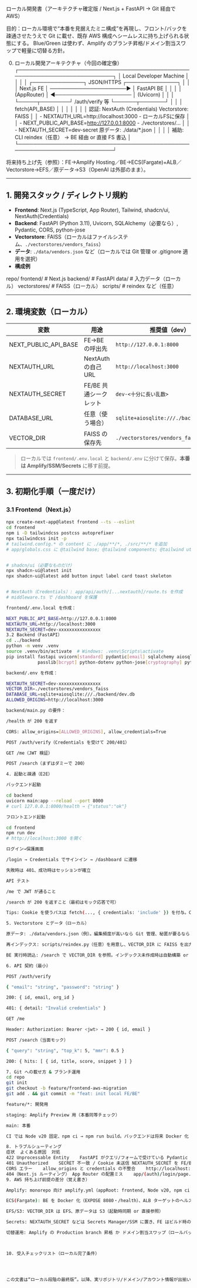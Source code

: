 ローカル開発書（アーキテクチャ確定版 / Next.js + FastAPI → Git 経由で AWS）

目的：ローカル環境で“本番を見据えたミニ構成”を再現し、フロント/バックを疎通させたうえで Git に載せ、既存 AWS 構成へシームレスに持ち上げられる状態にする。 Blue/Green は使わず、Amplify のブランチ昇格/ドメイン割当スワップで軽量に切替る方針。

0. ローカル開発アーキテクチャ（今回の確定像）
┌──────────────────────────────────────────────────────────────────────────┐
│                                Local Developer Machine                   │
│                                                                          │
│  ┌──────────────┐        JSON/HTTPS        ┌──────────────┐             │
│  │  Next.js FE  │  ─────────────────────▶  │  FastAPI BE  │             │
│  │  (AppRouter) │  ◀─────────────────────  │  (Uvicorn)   │             │
│  └─────┬────────┘     /auth/verify 等       └──────┬───────┘             │
│        │  fetch(API_BASE)                            │                   │
│        │                                             │                   │
│   認証: NextAuth (Credentials)                 Vectorstore: FAISS        │
│   - NEXTAUTH_URL=http://localhost:3000         - ローカルFSに保存        │
│   - NEXT_PUBLIC_API_BASE=http://127.0.0.1:8000  - ./vectorstores/...     │
│   - NEXTAUTH_SECRET=dev-secret                 原データ: ./data/*.json    │
│                                                                          │
│  補助: CLI reindex（任意） → BE 経由 or 直接 FS 書込                      │
└──────────────────────────────────────────────────────────────────────────┘


将来持ち上げ先（参照）：FE→Amplify Hosting／BE→ECS(Fargate)+ALB／Vectorstore→EFS／原データ→S3（OpenAI は外部のまま）。


---


## 1. 開発スタック / ディレクトリ規約
- **Frontend**: Next.js (TypeScript, App Router), Tailwind, shadcn/ui, NextAuth(Credentials)
- **Backend**: FastAPI (Python 3.11), Uvicorn, SQLAlchemy（必要なら）, Pydantic, CORS, python-jose
- **Vectorstore**: FAISS（ローカルはファイルシステム、`./vectorstores/vendors_faiss`）
- **データ**: `./data/vendors.json` など（ローカルでは Git 管理 or .gitignore 適用を選択）
- **構成例**

repo/ frontend/ # Next.js backend/ # FastAPI data/ # 入力データ（ローカル） vectorstores/ # FAISS（ローカル） scripts/ # reindex など（任意）



---


## 2. 環境変数（ローカル）
| 変数 | 用途 | 推奨値（dev） |
|---|---|---|
| NEXT_PUBLIC_API_BASE | FE→BE の呼出先 | `http://127.0.0.1:8000` |
| NEXTAUTH_URL | NextAuth の自己 URL | `http://localhost:3000` |
| NEXTAUTH_SECRET | FE/BE 共通シークレット | `dev-<十分に長い乱数>` |
| DATABASE_URL | 任意（使う場合） | `sqlite+aiosqlite:///./backend/dev.db` |
| VECTOR_DIR | FAISS の保存先 | `./vectorstores/vendors_faiss` |


> ローカルでは `frontend/.env.local` と `backend/.env` に分けて保存。**本番は Amplify/SSM/Secrets** に移す前提。


---


## 3. 初期化手順（一度だけ）
### 3.1 Frontend（Next.js）
```bash
npx create-next-app@latest frontend --ts --eslint
cd frontend
npm i -D tailwindcss postcss autoprefixer
npx tailwindcss init -p
# tailwind.config.* の content に ./app/**/*, ./src/**/* を追加
# app/globals.css に @tailwind base; @tailwind components; @tailwind utilities;


# shadcn/ui（必要なものだけ）
npx shadcn-ui@latest init
npx shadcn-ui@latest add button input label card toast skeleton


# NextAuth（Credentials）: app/api/auth/[...nextauth]/route.ts を作成
# middleware.ts で /dashboard を保護

frontend/.env.local を作成：

NEXT_PUBLIC_API_BASE=http://127.0.0.1:8000
NEXTAUTH_URL=http://localhost:3000
NEXTAUTH_SECRET=dev-xxxxxxxxxxxxxxxx
3.2 Backend（FastAPI）
cd ../backend
python -m venv .venv
source .venv/bin/activate  # Windows: .venv\Scripts\activate
pip install fastapi uvicorn[standard] pydantic[email] sqlalchemy aiosqlite alembic \
            passlib[bcrypt] python-dotenv python-jose[cryptography] python-multipart faiss-cpu

backend/.env を作成：

NEXTAUTH_SECRET=dev-xxxxxxxxxxxxxxxx
VECTOR_DIR=./vectorstores/vendors_faiss
DATABASE_URL=sqlite+aiosqlite:///./backend/dev.db
ALLOWED_ORIGINS=http://localhost:3000

backend/main.py の要件：

/health が 200 を返す

CORS: allow_origins=[ALLOWED_ORIGINS], allow_credentials=True

POST /auth/verify（Credentials を受けて 200/401）

GET /me（JWT 検証）

POST /search（まずはダミーで 200）

4. 起動と疎通（E2E）

バックエンド起動

cd backend
uvicorn main:app --reload --port 8000
# curl 127.0.0.1:8000/health → {"status":"ok"}

フロントエンド起動

cd frontend
npm run dev
# http://localhost:3000 を開く

ログイン→保護画面

/login → Credentials でサインイン → /dashboard に遷移

失敗時は 401、成功時はセッションが確立

API テスト

/me で JWT が通ること

/search が 200 を返すこと（最初はモック応答で可）

Tips: Cookie を使うパスは fetch(..., { credentials: 'include' }) を付与。CORS も allow_credentials=True を維持。

5. Vectorstore とデータ（ローカル）

原データ: ./data/vendors.json（例）。編集頻度が高いなら Git 管理、秘匿が要るなら .gitignore 推奨。

再インデックス: scripts/reindex.py（任意）を用意し、VECTOR_DIR に FAISS を出力。

BE 実行時読込: /search で VECTOR_DIR を参照。インデックス未作成時は自動構築 or 404 を返す方針を選択。

6. API 契約（最小）

POST /auth/verify

{ "email": "string", "password": "string" }

200: { id, email, org_id }

401: { detail: "Invalid credentials" }

GET /me

Header: Authorization: Bearer <jwt> → 200 { id, email }

POST /search（当面モック）

{ "query": "string", "top_k": 5, "mmr": 0.5 }

200: { hits: [ { id, title, score, snippet } ] }

7. Git への載せ方 & ブランチ運用
cd repo
git init
git checkout -b feature/frontend-aws-migration
git add . && git commit -m "feat: init local FE/BE"

feature/*: 開発用

staging: Amplify Preview 用（本番同等チェック）

main: 本番

CI では Node v20 固定、npm ci → npm run build。バックエンドは将来 Docker 化（コンテナポート 8080 を前提）。

8. トラブルシューティング
症状	よくある原因	対処
422 Unprocessable Entity	FastAPI がクエリ/フォームで受けている	Pydantic モデルで JSON body を受ける
401 Unauthorized	SECRET 不一致 / Cookie 未送信	NEXTAUTH_SECRET を FE/BE で揃える / credentials:'include'
CORS エラー	allow_origins と credentials の不整合	http://localhost:3000 を ALLOWED_ORIGINS に入れ、allow_credentials=True
404（Next.js ルーティング）	App Router の配置ミス	app/(auth)/login/page.tsx 等のパス確認、middleware.ts の対象パス確認
9. AWS 持ち上げ前提の差分（覚え書き）

Amplify: monorepo 向け amplify.yml（appRoot: frontend, Node v20, npm ci → npm run build）/ ブランチ別に NEXT_PUBLIC_API_BASE & NEXTAUTH_URL を設定

ECS(Fargate): BE を Docker 化（EXPOSE 8080・/health）、ALB ターゲットのヘルスチェックパス=/health

EFS/S3: VECTOR_DIR は EFS、原データは S3（起動時同期 or 直接参照）

Secrets: NEXTAUTH_SECRET などは Secrets Manager/SSM に置き、FE はビルド時のみ最小利用

切替運用: Amplify の Production branch 昇格 か ドメイン割当スワップ（ロールバック容易）



10. 受入チェックリスト（ローカル完了条件）




この文書は“ローカル段階の最終版”。以降、実リポジトリ/ドメイン/アカウント情報が出揃い次第、Amplify 用 amplify.yml と ECS タスク定義の雛形を追補してそのまま本番へ昇格可能です。